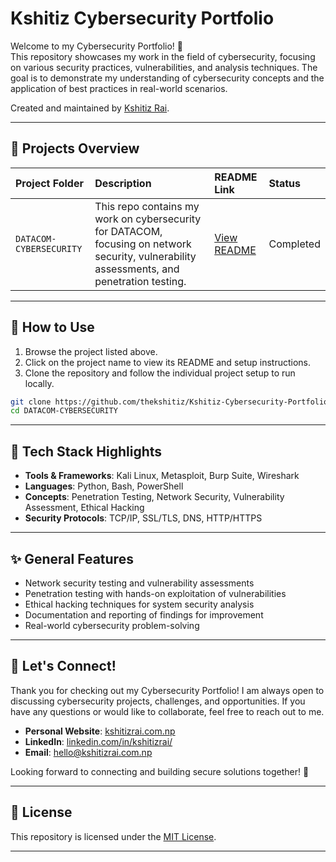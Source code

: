 # Kshitiz Cybersecurity Portfolio

Welcome to my Cybersecurity Portfolio! 🔐  
This repository showcases my work in the field of cybersecurity, focusing on various security practices, vulnerabilities, and analysis techniques. The goal is to demonstrate my understanding of cybersecurity concepts and the application of best practices in real-world scenarios.

Created and maintained by [Kshitiz Rai](https://kshitizrai.com.np/).

---

## 📂 Projects Overview

| Project Folder               | Description                                                       | README Link                                           | Status        |
|:-----------------------------|:------------------------------------------------------------------|:------------------------------------------------------|:--------------|
| `DATACOM-CYBERSECURITY`       | This repo contains my work on cybersecurity for DATACOM, focusing on network security, vulnerability assessments, and penetration testing. | [View README](https://github.com/thekshitiz/Kshitiz-Cybersecurity-Portfolio/blob/main/1%20-%20DATACOM%20-CYBERSECURITY/README.md)        | Completed     |

---

## 📖 How to Use

1. Browse the project listed above.
2. Click on the project name to view its README and setup instructions.
3. Clone the repository and follow the individual project setup to run locally.

```bash
git clone https://github.com/thekshitiz/Kshitiz-Cybersecurity-Portfolio.git
cd DATACOM-CYBERSECURITY
```
---
## 🚀 Tech Stack Highlights

- **Tools & Frameworks**: Kali Linux, Metasploit, Burp Suite, Wireshark
- **Languages**: Python, Bash, PowerShell
- **Concepts**: Penetration Testing, Network Security, Vulnerability Assessment, Ethical Hacking
- **Security Protocols**: TCP/IP, SSL/TLS, DNS, HTTP/HTTPS

---

## ✨ General Features

- Network security testing and vulnerability assessments
- Penetration testing with hands-on exploitation of vulnerabilities
- Ethical hacking techniques for system security analysis
- Documentation and reporting of findings for improvement
- Real-world cybersecurity problem-solving

---
## 🚀 Let's Connect!

Thank you for checking out my Cybersecurity Portfolio! I am always open to discussing cybersecurity projects, challenges, and opportunities. If you have any questions or would like to collaborate, feel free to reach out to me.

- **Personal Website**: <a href="https://kshitizrai.com.np/" target="_blank">kshitizrai.com.np</a>
- **LinkedIn**: <a href="https://www.linkedin.com/in/kshitizrai/" target="_blank">linkedin.com/in/kshitizrai/</a>
- **Email**: <a href="mailto:hello@kshitizrai.com.np" target="_blank">hello@kshitizrai.com.np</a>

Looking forward to connecting and building secure solutions together! 🔐



---

## 📜 License

This repository is licensed under the [MIT License](./LICENSE).

---
